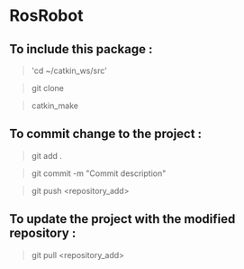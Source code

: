 # RosRobot

## To include this package :

> 'cd ~/catkin_ws/src'

> git clone <address>
  
> catkin_make

## To commit change to the project :

> git add .

> git commit -m "Commit description"

> git push <repository_add> <branch>
  
## To update the project with the modified repository :

> git pull <repository_add> <branch>
